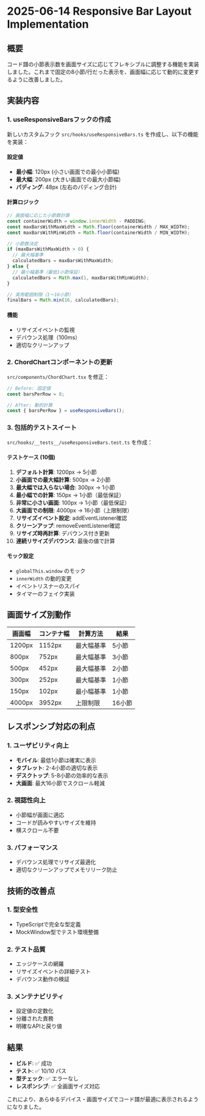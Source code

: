 # 2025-06-14 Responsive Bar Layout Implementation

## 概要

コード譜の小節表示数を画面サイズに応じてフレキシブルに調整する機能を実装しました。これまで固定の8小節/行だった表示を、画面幅に応じて動的に変更するように改善しました。

## 実装内容

### 1. useResponsiveBarsフックの作成

新しいカスタムフック `src/hooks/useResponsiveBars.ts` を作成し、以下の機能を実装：

#### 設定値
- **最小幅**: 120px (小さい画面での最小小節幅)
- **最大幅**: 200px (大きい画面での最大小節幅)
- **パディング**: 48px (左右のパディング合計)

#### 計算ロジック
```typescript
// 画面幅に応じた小節数計算
const containerWidth = window.innerWidth - PADDING;
const maxBarsWithMaxWidth = Math.floor(containerWidth / MAX_WIDTH);
const maxBarsWithMinWidth = Math.floor(containerWidth / MIN_WIDTH);

// 小節数決定
if (maxBarsWithMaxWidth > 0) {
  // 最大幅基準
  calculatedBars = maxBarsWithMaxWidth;
} else {
  // 最小幅基準（最低1小節保証）
  calculatedBars = Math.max(1, maxBarsWithMinWidth);
}

// 実用範囲制限（1〜16小節）
finalBars = Math.min(16, calculatedBars);
```

#### 機能
- リサイズイベントの監視
- デバウンス処理（100ms）
- 適切なクリーンアップ

### 2. ChordChartコンポーネントの更新

`src/components/ChordChart.tsx` を修正：

```typescript
// Before: 固定値
const barsPerRow = 8;

// After: 動的計算
const { barsPerRow } = useResponsiveBars();
```

### 3. 包括的テストスイート

`src/hooks/__tests__/useResponsiveBars.test.ts` を作成：

#### テストケース (10個)
1. **デフォルト計算**: 1200px → 5小節
2. **小画面での最大幅計算**: 500px → 2小節
3. **最大幅では入らない場合**: 300px → 1小節
4. **最小幅での計算**: 150px → 1小節（最低保証）
5. **非常に小さい画面**: 100px → 1小節（最低保証）
6. **大画面での制限**: 4000px → 16小節（上限制限）
7. **リサイズイベント設定**: addEventListener確認
8. **クリーンアップ**: removeEventListener確認
9. **リサイズ時再計算**: デバウンス付き更新
10. **連続リサイズデバウンス**: 最後の値で計算

#### モック設定
- `globalThis.window` のモック
- `innerWidth` の動的変更
- イベントリスナーのスパイ
- タイマーのフェイク実装

## 画面サイズ別動作

| 画面幅 | コンテナ幅 | 計算方法 | 結果 |
|--------|------------|----------|------|
| 1200px | 1152px | 最大幅基準 | 5小節 |
| 800px | 752px | 最大幅基準 | 3小節 |
| 500px | 452px | 最大幅基準 | 2小節 |
| 300px | 252px | 最大幅基準 | 1小節 |
| 150px | 102px | 最小幅基準 | 1小節 |
| 4000px | 3952px | 上限制限 | 16小節 |

## レスポンシブ対応の利点

### 1. ユーザビリティ向上
- **モバイル**: 最低1小節は確実に表示
- **タブレット**: 2-4小節の適切な表示
- **デスクトップ**: 5-8小節の効率的な表示
- **大画面**: 最大16小節でスクロール軽減

### 2. 視認性向上
- 小節幅が画面に適応
- コードが読みやすいサイズを維持
- 横スクロール不要

### 3. パフォーマンス
- デバウンス処理でリサイズ最適化
- 適切なクリーンアップでメモリリーク防止

## 技術的改善点

### 1. 型安全性
- TypeScriptで完全な型定義
- MockWindow型でテスト環境整備

### 2. テスト品質
- エッジケースの網羅
- リサイズイベントの詳細テスト
- デバウンス動作の検証

### 3. メンテナビリティ
- 設定値の定数化
- 分離された責務
- 明確なAPIと戻り値

## 結果

- **ビルド**: ✅ 成功
- **テスト**: ✅ 10/10 パス
- **型チェック**: ✅ エラーなし
- **レスポンシブ**: ✅ 全画面サイズ対応

これにより、あらゆるデバイス・画面サイズでコード譜が最適に表示されるようになりました。